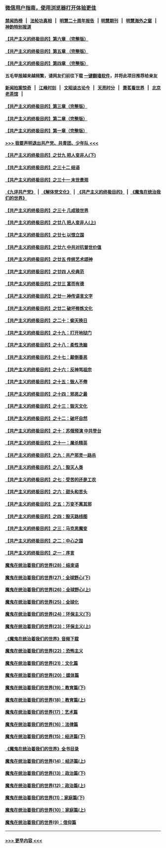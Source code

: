 ### [微信用户指南，使用浏览器打开体验更佳](https://github.com/gfw-breaker/banned-news1/blob/master/indexes/wechat-guide.md?t=0)
#### [禁闻热榜](热点新闻.md?t=0)  &nbsp;&nbsp;|&nbsp;&nbsp; [法轮功真相](https://github.com/gfw-breaker/truth/blob/master/README.md?t=0) &nbsp;&nbsp;|&nbsp;&nbsp; [明慧二十周年报告](https://github.com/gfw-breaker/mh-reports/blob/master/README.md?t=0) &nbsp;&nbsp;|&nbsp;&nbsp;[明慧期刊](https://github.com/gfw-breaker/mh-qikan) &nbsp;&nbsp;|&nbsp;&nbsp; [明慧海外之窗](https://github.com/gfw-breaker/mh-news/blob/master/README.md?t=0) &nbsp;&nbsp;|&nbsp;&nbsp; [神韵特别报道](https://github.com/gfw-breaker/mh-news/blob/master/shenyun.md?t=0)
#### [【共产主义的终极目的】第六章 （完整版）](../pages/nsc422/n11428913.md?t=02080411) 
#### [【共产主义的终极目的】第五章 （完整版）](../pages/nsc422/n11428912.md?t=02080411) 
#### [【共产主义的终极目的】第四章 （完整版）](../pages/nsc422/n11428907.md?t=02080411) 
#### 五毛举报越来越频繁，请网友们前往下载 [一键翻墙软件](https://github.com/gfw-breaker/ssr-accounts)，并将此项目推荐给亲友
#### [新闻拍案惊奇](https://github.com/gfw-breaker/banned-news1/blob/master/pages/link4.md) &nbsp;&nbsp;|&nbsp;&nbsp; [江峰时刻](https://github.com/gfw-breaker/banned-news1/blob/master/pages/link4.md) &nbsp;&nbsp;|&nbsp;&nbsp; [文昭谈古论今](https://github.com/gfw-breaker/banned-news1/blob/master/pages/link4.md) &nbsp;&nbsp;|&nbsp;&nbsp; [天亮时分](https://github.com/gfw-breaker/banned-news1/blob/master/pages/link4.md) &nbsp;&nbsp;|&nbsp;&nbsp; [萧茗看世界](https://github.com/gfw-breaker/banned-news1/blob/master/pages/link4.md) &nbsp;&nbsp;|&nbsp;&nbsp; [北京老茶馆](https://github.com/gfw-breaker/banned-news1/blob/master/pages/link4.md) &nbsp;&nbsp;|&nbsp;&nbsp; 
#### [【共产主义的终极目的】第三章（完整版）](../pages/nsc422/n11428848.md?t=02080411) 
#### [【共产主义的终极目的】第二章（完整版）](../pages/nsc422/n11428831.md?t=02080411) 
#### [【共产主义的终极目的】第一章（完整版）](../pages/nsc422/n11417651.md?t=02080411) 
#### [>>> 我要声明退出共产党、共青团、少年队 <<<](https://github.com/begood0513/goodnews/blob/master/quit/letter.md) 
#### [【共产主义的终极目的】之廿九 把人变非人(下)](../pages/nsc422/n11344140.md?t=02080411) 
#### [【共产主义的终极目的】之三十二 结语](../pages/nsc422/n11360535.md?t=02080411) 
#### [【共产主义的终极目的】之三十一 末世景观](../pages/nsc422/n11351129.md?t=02080411) 
#### [《九评共产党》](https://github.com/begood0513/9ping.md/blob/master/README.md) &nbsp;|&nbsp; [《解体党文化》](../../../../jtdwh.md/blob/master/README.md)  &nbsp;|&nbsp; [《共产主义的终极目的》](../../../../gczydzjmd.md/blob/master/README.md) &nbsp;|&nbsp; [《魔鬼在统治我们的世界》](../../../../mgztzwmdsj.md/blob/master/README.md) 
#### [【共产主义的终极目的】之三十 几成狼世界](../pages/nsc422/n11348280.md?t=02080411) 
#### [【共产主义的终极目的】之廿八 把人变非人(上)](../pages/nsc422/n11340492.md?t=02080411) 
#### [【共产主义的终极目的】之廿七 以恨立国](../pages/nsc422/n11336944.md?t=02080411) 
#### [【共产主义的终极目的】之廿六 中共对抗普世价值](../pages/nsc422/n11324785.md?t=02080411) 
#### [【共产主义的终极目的】之廿五 传统艺术颂神](../pages/nsc422/n11296396.md?t=02080411) 
#### [【共产主义的终极目的】之廿四 人伦典范](../pages/nsc422/n11296397.md?t=02080411) 
#### [【共产主义的终极目的】之廿三 富而有德](../pages/nsc422/n11283598.md?t=02080411) 
#### [【共产主义的终极目的】之廿一 神传语言文字](../pages/nsc422/n11263265.md?t=02080411) 
#### [【共产主义的终极目的】之廿二 破坏修炼文化](../pages/nsc422/n11245728.md?t=02080411) 
#### [【共产主义的终极目的】之二十：偷天换日](../pages/nsc422/n11238846.md?t=02080411) 
#### [【共产主义的终极目的】之十九：打开地狱门](../pages/nsc422/n11206376.md?t=02080411) 
#### [【共产主义的终极目的】之十八：柔性洗脑](../pages/nsc422/n11199994.md?t=02080411) 
#### [【共产主义的终极目的】之十七：颠倒善恶](../pages/nsc422/n11179782.md?t=02080411) 
#### [【共产主义的终极目的】之十六：反神骂祖宗](../pages/nsc422/n11166798.md?t=02080411) 
#### [【共产主义的终极目的】之十五：毁人不倦](../pages/nsc422/n11166792.md?t=02080411) 
#### [【共产主义的终极目的】之十四：邪恶之最](../pages/nsc422/n11150249.md?t=02080411) 
#### [【共产主义的终极目的】之十三：毁灭文化](../pages/nsc422/n11135227.md?t=02080411) 
#### [【共产主义的终极目的】之十二：破坏自然](../pages/nsc422/n11135214.md?t=02080411) 
#### [【共产主义的终极目的】之十：苏俄预演 中共登台](../pages/nsc422/n11118424.md?t=02080411) 
#### [【共产主义的终极目的】之十一：屠杀精英](../pages/nsc422/n11118442.md?t=02080411) 
#### [【共产主义的终极目的】之九：共产邪灵一路杀](../pages/nsc422/n11114139.md?t=02080411) 
#### [【共产主义的终极目的】之八：毁灭人类](../pages/nsc422/n11108503.md?t=02080411) 
#### [【共产主义的终极目的】之七：受苦的还是工农](../pages/nsc422/n11101809.md?t=02080411) 
#### [【共产主义的终极目的】之六：甜头和苦头](../pages/nsc422/n11096971.md?t=02080411) 
#### [【共产主义的终极目的】之五：万变不离其邪](../pages/nsc422/n11091285.md?t=02080411) 
#### [【共产主义的终极目的】之四：毁灭路线图](../pages/nsc422/n11086284.md?t=02080411) 
#### [【共产主义的终极目的】之三：马克思魔变](../pages/nsc422/n11061941.md?t=02080411) 
#### [【共产主义的终极目的】之二：中心之国](../pages/nsc422/n11047728.md?t=02080411) 
#### [【共产主义的终极目的】之一：序言](../pages/nsc422/n11086077.md?t=02080411) 
#### [魔鬼在统治着我们的世界(28)：结束语](../pages/nsc422/n10936246.md?t=02080411) 
#### [魔鬼在统治着我们的世界(27)：全球野心(下)](../pages/nsc422/n10928319.md?t=02080411) 
#### [魔鬼在统治着我们的世界(26)：全球野心(上)](../pages/nsc422/n10900318.md?t=02080411) 
#### [魔鬼在统治着我们的世界(25)：全球化](../pages/nsc422/n10788205.md?t=02080411) 
#### [魔鬼在统治着我们的世界(24)：环保主义(下)](../pages/nsc422/n10695307.md?t=02080411) 
#### [魔鬼在统治着我们的世界(23)：环保主义(上)](../pages/nsc422/n10688613.md?t=02080411) 
#### [《魔鬼在统治着我们的世界》音频下载](../pages/nsc422/n10635553.md?t=02080411) 
#### [魔鬼在统治着我们的世界(22)：恐怖主义](../pages/nsc422/n10614727.md?t=02080411) 
#### [魔鬼在统治着我们的世界(21)：文化篇](../pages/nsc422/n10597706.md?t=02080411) 
#### [魔鬼在统治着我们的世界(20)：媒体篇](../pages/nsc422/n10586579.md?t=02080411) 
#### [魔鬼在统治着我们的世界(19)：教育篇(下)](../pages/nsc422/n10564808.md?t=02080411) 
#### [魔鬼在统治着我们的世界(18)：教育篇(上)](../pages/nsc422/n10526970.md?t=02080411) 
#### [魔鬼在统治着我们的世界(17)：艺术篇](../pages/nsc422/n10499093.md?t=02080411) 
#### [魔鬼在统治着我们的世界(16)：法律篇](../pages/nsc422/n10485969.md?t=02080411) 
#### [魔鬼在统治着我们的世界(15)：经济篇(下)](../pages/nsc422/n10469975.md?t=02080411) 
#### [《魔鬼在统治着我们的世界》全书目录](../pages/nsc422/n10464261.md?t=02080411) 
#### [魔鬼在统治着我们的世界(14)：经济篇(上)](../pages/nsc422/n10457370.md?t=02080411) 
#### [魔鬼在统治着我们的世界(13)：政治篇(下)](../pages/nsc422/n10448270.md?t=02080411) 
#### [魔鬼在统治着我们的世界(12)：政治篇(上)](../pages/nsc422/n10444576.md?t=02080411) 
#### [魔鬼在统治着我们的世界(11)：家庭篇(下)](../pages/nsc422/n10440961.md?t=02080411) 
#### [魔鬼在统治着我们的世界(10)：家庭篇(上)](../pages/nsc422/n10435448.md?t=02080411) 
#### [魔鬼在统治着我们的世界(9)：信仰篇](../pages/nsc422/n10432159.md?t=02080411) 

----
#### [ >>> 更早内容 <<< ](../indexes/nsc422-earlier.md)

